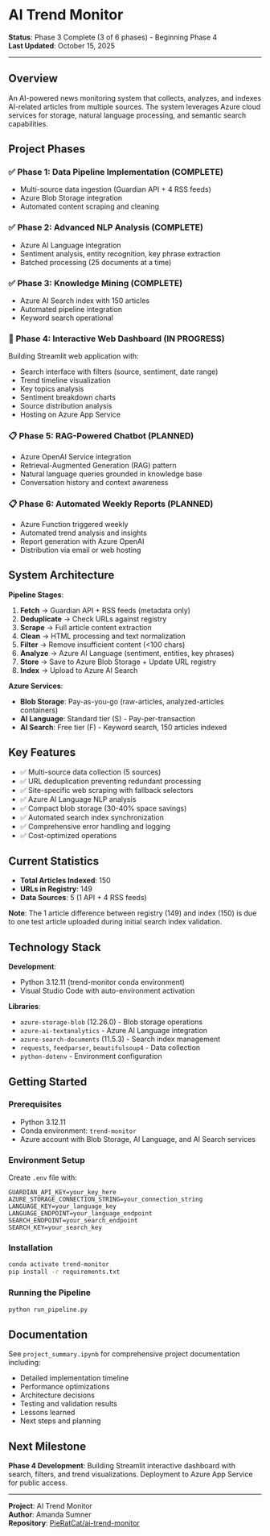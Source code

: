# AI Trend Monitor

**Status**: Phase 3 Complete (3 of 6 phases) - Beginning Phase 4  
**Last Updated**: October 15, 2025

---

## Overview

An AI-powered news monitoring system that collects, analyzes, and indexes AI-related articles from multiple sources. The system leverages Azure cloud services for storage, natural language processing, and semantic search capabilities.

## Project Phases

### ✅ Phase 1: Data Pipeline Implementation (COMPLETE)
- Multi-source data ingestion (Guardian API + 4 RSS feeds)
- Azure Blob Storage integration
- Automated content scraping and cleaning

### ✅ Phase 2: Advanced NLP Analysis (COMPLETE)
- Azure AI Language integration
- Sentiment analysis, entity recognition, key phrase extraction
- Batched processing (25 documents at a time)

### ✅ Phase 3: Knowledge Mining (COMPLETE)
- Azure AI Search index with 150 articles
- Automated pipeline integration
- Keyword search operational

### 🚧 Phase 4: Interactive Web Dashboard (IN PROGRESS)
Building Streamlit web application with:
- Search interface with filters (source, sentiment, date range)
- Trend timeline visualization
- Key topics analysis
- Sentiment breakdown charts
- Source distribution analysis
- Hosting on Azure App Service

### 📋 Phase 5: RAG-Powered Chatbot (PLANNED)
- Azure OpenAI Service integration
- Retrieval-Augmented Generation (RAG) pattern
- Natural language queries grounded in knowledge base
- Conversation history and context awareness

### 📋 Phase 6: Automated Weekly Reports (PLANNED)
- Azure Function triggered weekly
- Automated trend analysis and insights
- Report generation with Azure OpenAI
- Distribution via email or web hosting

## System Architecture

**Pipeline Stages**:
1. **Fetch** → Guardian API + RSS feeds (metadata only)
2. **Deduplicate** → Check URLs against registry
3. **Scrape** → Full article content extraction
4. **Clean** → HTML processing and text normalization
5. **Filter** → Remove insufficient content (<100 chars)
6. **Analyze** → Azure AI Language (sentiment, entities, key phrases)
7. **Store** → Save to Azure Blob Storage + Update URL registry
8. **Index** → Upload to Azure AI Search

**Azure Services**:
- **Blob Storage**: Pay-as-you-go (raw-articles, analyzed-articles containers)
- **AI Language**: Standard tier (S) - Pay-per-transaction
- **AI Search**: Free tier (F) - Keyword search, 150 articles indexed

## Key Features

- ✅ Multi-source data collection (5 sources)
- ✅ URL deduplication preventing redundant processing
- ✅ Site-specific web scraping with fallback selectors
- ✅ Azure AI Language NLP analysis
- ✅ Compact blob storage (30-40% space savings)
- ✅ Automated search index synchronization
- ✅ Comprehensive error handling and logging
- ✅ Cost-optimized operations

## Current Statistics

- **Total Articles Indexed**: 150
- **URLs in Registry**: 149
- **Data Sources**: 5 (1 API + 4 RSS feeds)

**Note**: The 1 article difference between registry (149) and index (150) is due to one test article uploaded during initial search index validation.

## Technology Stack

**Development**:
- Python 3.12.11 (trend-monitor conda environment)
- Visual Studio Code with auto-environment activation

**Libraries**:
- `azure-storage-blob` (12.26.0) - Blob storage operations
- `azure-ai-textanalytics` - Azure AI Language integration
- `azure-search-documents` (11.5.3) - Search index management
- `requests`, `feedparser`, `beautifulsoup4` - Data collection
- `python-dotenv` - Environment configuration

## Getting Started

### Prerequisites
- Python 3.12.11
- Conda environment: `trend-monitor`
- Azure account with Blob Storage, AI Language, and AI Search services

### Environment Setup
Create `.env` file with:
```
GUARDIAN_API_KEY=your_key_here
AZURE_STORAGE_CONNECTION_STRING=your_connection_string
LANGUAGE_KEY=your_language_key
LANGUAGE_ENDPOINT=your_language_endpoint
SEARCH_ENDPOINT=your_search_endpoint
SEARCH_KEY=your_search_key
```

### Installation
```bash
conda activate trend-monitor
pip install -r requirements.txt
```

### Running the Pipeline
```bash
python run_pipeline.py
```

## Documentation

See `project_summary.ipynb` for comprehensive project documentation including:
- Detailed implementation timeline
- Performance optimizations
- Architecture decisions
- Testing and validation results
- Lessons learned
- Next steps and planning

## Next Milestone

**Phase 4 Development**: Building Streamlit interactive dashboard with search, filters, and trend visualizations. Deployment to Azure App Service for public access.

---

**Project**: AI Trend Monitor  
**Author**: Amanda Sumner  
**Repository**: [PieRatCat/ai-trend-monitor](https://github.com/PieRatCat/ai-trend-monitor)